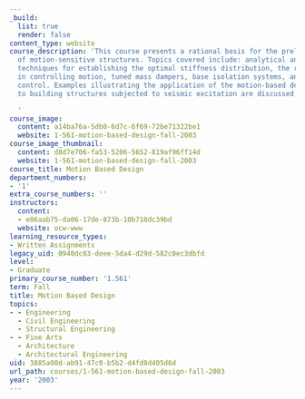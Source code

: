 ```yaml
---
_build:
  list: true
  render: false
content_type: website
course_description: 'This course presents a rational basis for the preliminary design
  of motion-sensitive structures. Topics covered include: analytical and numerical
  techniques for establishing the optimal stiffness distribution, the role of damping
  in controlling motion, tuned mass dampers, base isolation systems, and active structural
  control. Examples illustrating the application of the motion-based design paradigm
  to building structures subjected to seismic excitation are discussed.

  '
course_image:
  content: a14ba76a-5db0-6d7c-6f69-72be71322be1
  website: 1-561-motion-based-design-fall-2003
course_image_thumbnail:
  content: d8d7e706-fa53-5206-5652-819af96ff14d
  website: 1-561-motion-based-design-fall-2003
course_title: Motion Based Design
department_numbers:
- '1'
extra_course_numbers: ''
instructors:
  content:
  - e06aab75-da06-17de-873b-10b710dc39bd
  website: ocw-www
learning_resource_types:
- Written Assignments
legacy_uid: 0940dc03-deee-5da4-d29d-582c0ec3dbfd
level:
- Graduate
primary_course_number: '1.561'
term: Fall
title: Motion Based Design
topics:
- - Engineering
  - Civil Engineering
  - Structural Engineering
- - Fine Arts
  - Architecture
  - Architectural Engineering
uid: 3885a98d-ab91-47c0-b5b2-d4fd8d405d6d
url_path: courses/1-561-motion-based-design-fall-2003
year: '2003'
---
```


